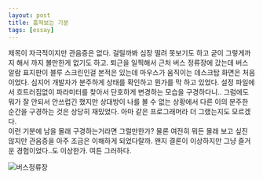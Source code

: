 ```yaml
---
layout: post
title: 훔쳐보는 기분
tags: [essay]
---
```

제목이 자극적이지만 관음증은 없다. 걸릴까봐 심장 떨려 못보기도 하고 굳이 그렇게까지 해서 까지 볼만한게 없기도 하고. 퇴근을 일찍해서 근처 버스 정류장에 갔는데 버스 알람 표지판이 블루 스크린인걸 본적은 있는데 마우스가 움직이는 데스크탑 화면은 처음이었다. 심지어 개발자가 분주하게 상태를 확인하고 뭔가를 막 하고 있었다. 설정 파일에서 흐트러짐없이 파라미터를 찾아서 단호하게 변경하는 모습을 구경하다니.. 그럼에도 뭐가 잘 안되서 안쓰럽긴 했지만 상대방이 나를 볼 수 없는 상황에서 다른 이의 분주한 순간을 구경하는 것은 상당히 재밌었다. 아마 같은 프로그래머라 더 그랬는지도 모르겠다.     
이런 기분에 남을 몰래 구경하는거라면 그럴만한가? 물론 여전히 뭐든 몰래 보고 싶진 않지만 관음증을 아주 조금은 이해하게 되었다랄까. 왠지 결론이 이상하지만 그냥 즐거운 경험이었다..도 이상한가. 여튼 그러하다.

![버스정류장](http://lh3.googleusercontent.com/-I7okCmBqjG4/Vla-Y55YdgI/AAAAAAAAAaU/Dn9oCZ1vNqo/s1280/upload_-1.jpg)